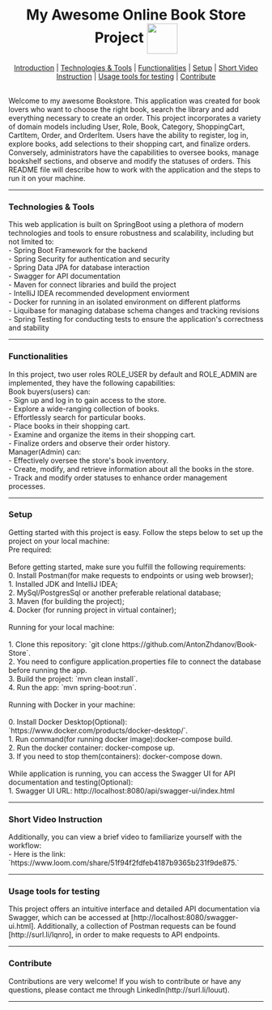 <div align="center">
    <h1> My Awesome Online Book Store Project <img src="https://drive.google.com/uc?export=view&id=1OGa8hOBQlA6EM1fGVNJVrK_ocf36DiAO" align="center" width="60" /></h1>
</div>



<div align="center">
    <a href="#introduction">Introduction</a> |
    <a href="#technologies">Technologies & Tools</a> |
    <a href="#functionalities">Functionalities</a> |
    <a href="#setup">Setup</a> |
    <a href="#video instruction">Short Video Instruction</a> |
    <a href="#usage_postman and swagger">Usage tools for testing</a> |
    <a href="#contribute">Contribute</a>
</div>


<div id="introduction">
    <br>
    <p>
        Welcome to my awesome Bookstore. This application was created for book lovers 
        who want to choose the right book, search the library and add everything necessary to create an order.
        This project incorporates a variety of domain models including User, Role, Book, Category, 
        ShoppingCart, CartItem, Order, and OrderItem. Users have the ability to register, log in, explore books, 
        add selections to their shopping cart, and finalize orders. Conversely, administrators have the capabilities 
        to oversee books, manage bookshelf sections, and observe and modify the statuses of orders.
This README file will describe how to work with the application and the steps to run it on your machine.
    </p>
</div>
<hr>

<div id="technologies">
    <h3> Technologies & Tools </h3>
    <p>
        This web application is built on SpringBoot using a plethora of modern technologies and tools to ensure 
        robustness and scalability, including but not limited to:
       <br> - Spring Boot Framework for the backend 
       <br> - Spring Security for authentication and security
       <br> - Spring Data JPA for database interaction
       <br> - Swagger for API documentation
       <br> - Maven for connect libraries and build the project
       <br> - IntelliJ IDEA recommended development enviorment
       <br> - Docker for running in an isolated environment on different platforms
       <br> - Liquibase for managing database schema changes and tracking revisions 
       <br> - Spring Testing for conducting tests to ensure the application's correctness and stability
</p>
</div>
<hr>

<div id="functionalities">
    <h3> Functionalities </h3>
    <p>
        In this project, two user roles ROLE_USER by default and ROLE_ADMIN
        are implemented, they have the following capabilities:
        <br> Book buyers(users) can:
        <br>- Sign up and log in to gain access to the store.
        <br>- Explore a wide-ranging collection of books.
        <br>- Effortlessly search for particular books.
        <br>- Place books in their shopping cart.
        <br>- Examine and organize the items in their shopping cart.
        <br>- Finalize orders and observe their order history.
        <br> Manager(Admin) can:
        <br>- Effectively oversee the store's book inventory.
        <br>- Create, modify, and retrieve information about all the books in the store.
        <br>- Track and modify order statuses to enhance order management processes.
</p>
</div>
<hr>

<div id="setup">
    <h3> Setup </h3>
    <p>
        Getting started with this project is easy. Follow the steps below to set up the 
        project on your local machine:
        <br> Pre required:<br>
        <br> Before getting started, make sure you fulfill the following requirements:
        <br> 0. Install Postman(for make requests to endpoints or using web browser);
        <br> 1. Installed JDK and IntelliJ IDEA;
        <br> 2. MySql/PostgresSql or another preferable relational database;
        <br> 3. Maven (for building the project);
        <br> 4. Docker (for running project in virtual container);<br>
        <br>Running for your local machine:<br>
        <br> 1. Clone this repository: `git clone https://github.com/AntonZhdanov/Book-Store`.
        <br> 2. You need to configure application.properties file to connect the database before running the app.
        <br> 3. Build the project: `mvn clean install`.
        <br> 4. Run the app: `mvn spring-boot:run`.<br>
        <br>Running with Docker in your machine:<br>
        <br> 0. Install Docker Desktop(Optional): `https://www.docker.com/products/docker-desktop/`.
        <br> 1. Run command(for running docker image):docker-compose build.
        <br> 2. Run the docker container: docker-compose up.
        <br> 3. If you need to stop them(containers): docker-compose down.<br>
        <br> While application is running, you can access the Swagger UI for 
         API documentation and testing(Optional): 
        <br> 1. Swagger UI URL: http://localhost:8080/api/swagger-ui/index.html
</p>
</div>
<hr>

<div id="video instruction">
    <h3> Short Video Instruction </h3>
    <p>
        Additionally, you can view a brief video to familiarize yourself with the workflow:
        <br> - Here is the link: `https://www.loom.com/share/51f94f2fdfeb4187b9365b231f9de875.`
    </p>
</div>
<hr>

<div id="usage_postman and swagger">
    <h3> Usage tools for testing </h3>
    <p>
        This project offers an intuitive interface and detailed API documentation via Swagger, 
        which can be accessed at [http://localhost:8080/swagger-ui.html]. Additionally, a collection of Postman requests 
        can be found [http://surl.li/lqnro], in order to make requests to API endpoints.
    </p>
</div>
<hr>

<div id="contribute">
    <h3> Contribute </h3>
    <p>
        Contributions are very welcome! If you wish to contribute or have any questions, 
        please contact me through LinkedIn(http://surl.li/louut).
    </p>
</div>
<hr>